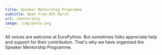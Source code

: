 ```yaml
---
title: Speaker Mentorship Programme
subtitle: Open from 8th March
url: /mentorship
image: /img/photo.png
---
```


All voices are welcome at EuroPython. But sometimes folks appreciate help and
support for their contribution. That's why we have organised the Speaker
Mentorship Programme.
